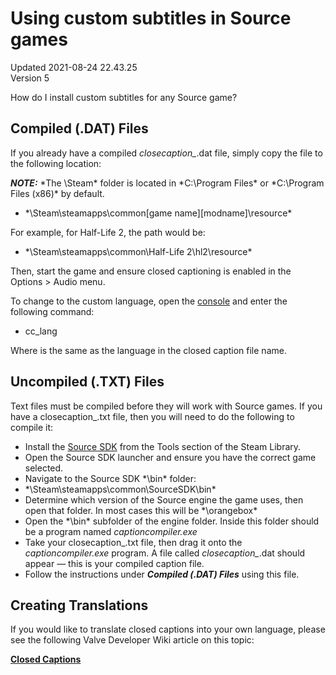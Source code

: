 # Using custom subtitles in Source games
Updated 2021-08-24 22.43.25  
Version 5  

How do I install custom subtitles for any Source game?  
  
## Compiled (.DAT) Files
If you already have a compiled *closecaption_<language>*.dat file, simply copy the file to the following location:  
  
***NOTE:*** *The \Steam\* folder is located in *C:\Program Files\* or *C:\Program Files (x86)\* by default.  
* *\Steam\steamapps\common\[game name]\[modname]\resource\*
  
For example, for Half-Life 2, the path would be:  
* *\Steam\steamapps\common\Half-Life 2\hl2\resource\*
  
Then, start the game and ensure closed captioning is enabled in the Options > Audio menu.  
  
To change to the custom language, open the [console](https://help.steampowered.com/en/faqs/view/4700-D10E-26BE-DDDD) and enter the following command:  
*  cc_lang *<language>*
  
Where *<language>* is the same as the language in the closed caption file name.  
  
## Uncompiled (.TXT) Files
Text files must be compiled before they will work with Source games. If you have a closecaption_*<language>*.txt file, then you will need to do the following to compile it:  
*  Install the [Source SDK](https://help.steampowered.com/en/faqs/view/1C0A-1DEA-CF8A-72F2) from the Tools section of the Steam Library.
*  Open the Source SDK launcher and ensure you have the correct game selected.
*  Navigate to the Source SDK *\bin\* folder:
* *\Steam\steamapps\common\\SourceSDK\bin\*
*  Determine which version of the Source engine the game uses, then open that folder. In most cases this will be *\orangebox\*
*  Open the *\bin\* subfolder of the engine folder. Inside this folder should be a program named *captioncompiler.exe*
*  Take your closecaption_*<language>*.txt file, then drag it onto the *captioncompiler.exe* program. A file called *closecaption_<language>*.dat should appear — this is your compiled caption file.
*  Follow the instructions under ***Compiled (.DAT) Files*** using this file.
  ## Creating Translations
If you would like to translate closed captions into your own language, please see the following Valve Developer Wiki article on this topic:  
  
[**Closed Captions**](http://developer.valvesoftware.com/wiki/Closed_Captions)